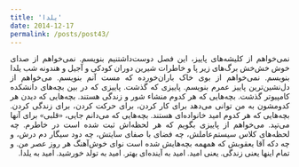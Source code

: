 ```yaml
---
title: 'یلدا'
date: 2014-12-17
permalink: /posts/post43/
---
```

<div align="justify" dir="rtl" style="font-family:vazir;">

نمی‌خواهم از کلیشه‌های پاییز، این فصل دوست‌داشتنیم بنویسم. نمی‌خواهم از صدای خوش خش‌خش برگ‌های زیر پا و خاطرات شیرین دوران کودکی و آجیل و هندونه شب یلدا بنویسم. نمی‌خواهم از بوی خاک باران‌خورده که مست آنم بنویسم. می‌خواهم از دل‌نشین‌ترین پاییز عمرم بنویسم. پاییزی که گذشت. پاییزی که در بین بچه‌های دانشکده کامپیوتر گذشت. بچه‌هایی که هر کدوم منشاء شور و زندگی هستند. بچه‌هایی که دیدن هر کدومشون به من توانی می‌دهد برای کار کردن، برای حرکت کردن، برای زندگی کردن. بچه‌هایی که هر کدوم امید خانواده‌ای هستند. بچه‌هایی که می‌دانم جایی، «قلبی» برای آنها می‌تپد. می‌خواهم از پاییزی بگویم که هر لحظه‌اش ثبت شده است در خاطرم. چه لحظه‌های کلاس سیستم‌عاملش، چه فضای با صفای سایتش، چه دود سیگار دم درش، و چه دکه آقا یعقوبش که همهمه بچه‌هایش شده است نوای خوش‌آهنگ هر روز عصر من. و تمام اینها یعنی زندگی. یعنی امید. امید به آینده‌ای بهتر. امید به تولد خورشید. امید به یلدا.

</div>
